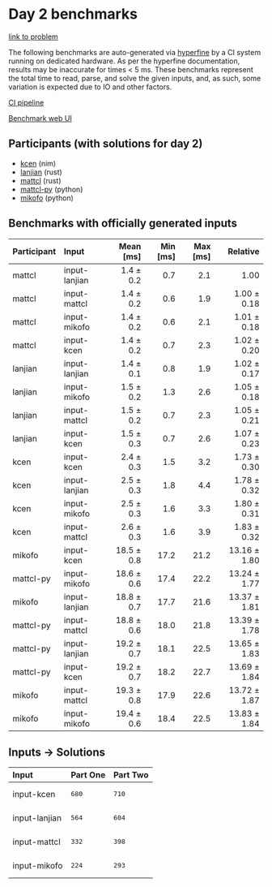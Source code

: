 # Day 2 benchmarks

[link to problem](https://adventofcode.com/2024/day/2)

The following benchmarks are auto-generated via
[hyperfine](https://github.com/sharkdp/hyperfine) by a CI system running on
dedicated hardware. As per the hyperfine documentation, results may be
inaccurate for times < 5 ms. These benchmarks represent the total time to read,
parse, and solve the given inputs, and, as such, some variation is expected due
to IO and other factors.

[CI pipeline](http://ci.papercode.net:8080/teams/main/pipelines/aoc2024)

[Benchmark web UI](https://aoc.ancalagon.black)


## Participants (with solutions for day 2)

- [kcen](https://github.com/kcen/aoc2024) (nim)
- [lanjian](https://github.com/lanjian/aoc-2024) (rust)
- [mattcl](https://github.com/mattcl/aoc2024) (rust)
- [mattcl-py](https://github.com/mattcl/aoc2024-py) (python)
- [mikofo](https://github.com/mikofo/aoc2024) (python)


## Benchmarks with officially generated inputs

| Participant | Input | Mean [ms] | Min [ms] | Max [ms] | Relative |
|:---|:---|---:|---:|---:|---:|
| mattcl | input-lanjian | 1.4 ± 0.2 | 0.7 | 2.1 | 1.00 |
| mattcl | input-mattcl | 1.4 ± 0.2 | 0.6 | 1.9 | 1.00 ± 0.18 |
| mattcl | input-mikofo | 1.4 ± 0.2 | 0.6 | 2.1 | 1.01 ± 0.18 |
| mattcl | input-kcen | 1.4 ± 0.2 | 0.7 | 2.3 | 1.02 ± 0.20 |
| lanjian | input-lanjian | 1.4 ± 0.1 | 0.8 | 1.9 | 1.02 ± 0.17 |
| lanjian | input-mikofo | 1.5 ± 0.2 | 1.3 | 2.6 | 1.05 ± 0.18 |
| lanjian | input-mattcl | 1.5 ± 0.2 | 0.7 | 2.3 | 1.05 ± 0.21 |
| lanjian | input-kcen | 1.5 ± 0.3 | 0.7 | 2.6 | 1.07 ± 0.23 |
| kcen | input-kcen | 2.4 ± 0.3 | 1.5 | 3.2 | 1.73 ± 0.30 |
| kcen | input-lanjian | 2.5 ± 0.3 | 1.8 | 4.4 | 1.78 ± 0.32 |
| kcen | input-mikofo | 2.5 ± 0.3 | 1.6 | 3.3 | 1.80 ± 0.31 |
| kcen | input-mattcl | 2.6 ± 0.3 | 1.6 | 3.9 | 1.83 ± 0.32 |
| mikofo | input-kcen | 18.5 ± 0.8 | 17.2 | 21.2 | 13.16 ± 1.80 |
| mattcl-py | input-mikofo | 18.6 ± 0.6 | 17.4 | 22.2 | 13.24 ± 1.77 |
| mikofo | input-lanjian | 18.8 ± 0.7 | 17.7 | 21.6 | 13.37 ± 1.81 |
| mattcl-py | input-mattcl | 18.8 ± 0.6 | 18.0 | 21.8 | 13.39 ± 1.78 |
| mattcl-py | input-lanjian | 19.2 ± 0.7 | 18.1 | 22.5 | 13.65 ± 1.83 |
| mattcl-py | input-kcen | 19.2 ± 0.7 | 18.2 | 22.7 | 13.69 ± 1.84 |
| mikofo | input-mattcl | 19.3 ± 0.8 | 17.9 | 22.6 | 13.72 ± 1.87 |
| mikofo | input-mikofo | 19.4 ± 0.6 | 18.4 | 22.5 | 13.83 ± 1.84 |


## Inputs -> Solutions

| Input | Part One | Part Two |
|:---|:---|:---|
|input-kcen|<pre>680</pre>|<pre>710</pre>|
|input-lanjian|<pre>564</pre>|<pre>604</pre>|
|input-mattcl|<pre>332</pre>|<pre>398</pre>|
|input-mikofo|<pre>224</pre>|<pre>293</pre>|